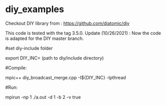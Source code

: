 # diy_examples

Checkout DIY library from : https://github.com/diatomic/diy

This code is tested with the tag 3.5.0.
Update (10/26/2021) : Now the code is adapted for the DIY master branch.

#set diy-include folder

export DIY_INC= (path to diy/include directory)

#Compile:

mpic++ diy_broadcast_merge.cpp -I${DIY_INC} -lpthread

#Run:

mpirun -np 1 ./a.out -d 1 -b 2 -v true
